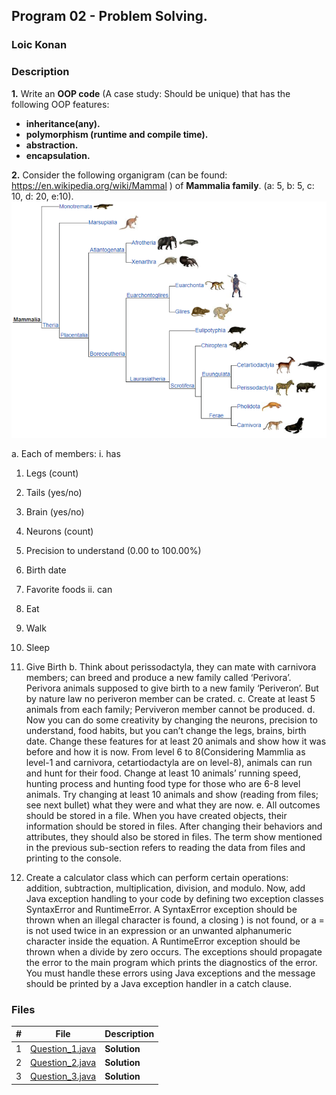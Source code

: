 ## Program 02 -  Problem Solving.

### Loic Konan

### Description

**1.** Write an **OOP code** (A case study: Should be unique) that has the following OOP features:

- **inheritance(any).**
- **polymorphism (runtime and compile time).**
- **abstraction.**
- **encapsulation.**

**2.** Consider the following organigram (can be found: <https://en.wikipedia.org/wiki/Mammal> ) of **Mammalia family**. (a: 5, b: 5, c: 10, d: 20, e:10).
<img src="pic.png">

a. Each of members:
i. has

1. Legs (count)
2. Tails (yes/no)
3. Brain (yes/no)
4. Neurons (count)
5. Precision to understand (0.00 to 100.00%)
6. Birth date
7. Favorite foods
ii. can
1. Eat
2. Walk
3. Sleep
4. Give Birth
b. Think about perissodactyla, they can mate with carnivora members; can breed and produce a new family called ‘Perivora’. Perivora animals supposed to give birth to a new family ‘Periveron’. But by nature law no periveron member can be crated.
c. Create at least 5 animals from each family; Perviveron member cannot be produced.
d. Now you can do some creativity by changing the neurons, precision to understand, food habits, but you can’t change the legs, brains, birth date. Change these features for at least 20 animals and show how it was before and how it is now. From level 6 to 8(Considering Mammlia as level-1 and carnivora, cetartiodactyla are on level-8), animals can run and hunt for their food. Change at least 10 animals’ running speed, hunting process and hunting food type for those who are 6-8 level animals. Try changing at least 10 animals and show (reading from files; see next bullet) what they were and what they are now.
e. All outcomes should be stored in a file. When you have created objects, their information should be stored in files. After changing their behaviors and attributes, they should also be stored in files. The term show mentioned in the previous sub-section refers to reading the data from files and printing to the console.


1. Create a calculator class which can perform certain operations: addition, subtraction, multiplication, division, and modulo. Now, add Java exception handling to your code by defining two exception classes SyntaxError and RuntimeError. A SyntaxError exception should be thrown when an illegal character is found, a closing ) is not found, or a = is not used twice in an expression or an unwanted alphanumeric character inside the equation. A RuntimeError exception should be thrown when a divide by zero occurs. The exceptions should propagate the error to the main program which prints the diagnostics of the error. You must handle these errors using Java exceptions and the message should be printed by a Java exception handler in a catch clause.
   
### Files

|   #   | File                               | Description  |
| :---: | ---------------------------------- | ------------ |
|   1   | [Question_1.java](Question_1.java) | **Solution** |
|   2   | [Question_2.java](Question_2.java) | **Solution** |
|   3   | [Question_3.java](Question_3.java) | **Solution** |
